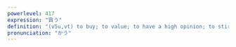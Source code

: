 ```yaml
---
powerlevel: 417
expression: "買う"
definition: "(v5u,vt) to buy; to value; to have a high opinion; to stir; to provoke; (P)"
pronunciation: "かう"
---
```

